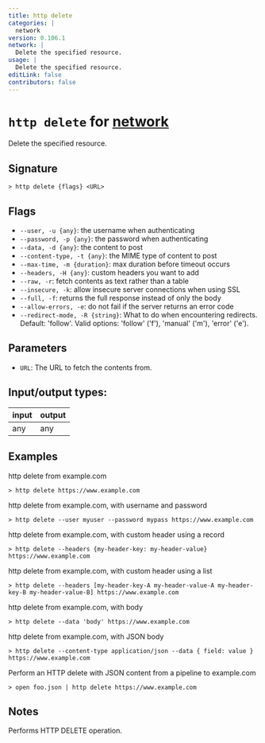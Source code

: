 ```yaml
---
title: http delete
categories: |
  network
version: 0.106.1
network: |
  Delete the specified resource.
usage: |
  Delete the specified resource.
editLink: false
contributors: false
---
```

<!-- This file is automatically generated. Please edit the command in https://github.com/nushell/nushell instead. -->

# `http delete` for [network](/commands/categories/network.md)

<div class='command-title'>Delete the specified resource.</div>

## Signature

```> http delete {flags} <URL>```

## Flags

 -  `--user, -u {any}`: the username when authenticating
 -  `--password, -p {any}`: the password when authenticating
 -  `--data, -d {any}`: the content to post
 -  `--content-type, -t {any}`: the MIME type of content to post
 -  `--max-time, -m {duration}`: max duration before timeout occurs
 -  `--headers, -H {any}`: custom headers you want to add
 -  `--raw, -r`: fetch contents as text rather than a table
 -  `--insecure, -k`: allow insecure server connections when using SSL
 -  `--full, -f`: returns the full response instead of only the body
 -  `--allow-errors, -e`: do not fail if the server returns an error code
 -  `--redirect-mode, -R {string}`: What to do when encountering redirects. Default: 'follow'. Valid options: 'follow' ('f'), 'manual' ('m'), 'error' ('e').

## Parameters

 -  `URL`: The URL to fetch the contents from.


## Input/output types:

| input | output |
| ----- | ------ |
| any   | any    |
## Examples

http delete from example.com
```nu
> http delete https://www.example.com

```

http delete from example.com, with username and password
```nu
> http delete --user myuser --password mypass https://www.example.com

```

http delete from example.com, with custom header using a record
```nu
> http delete --headers {my-header-key: my-header-value} https://www.example.com

```

http delete from example.com, with custom header using a list
```nu
> http delete --headers [my-header-key-A my-header-value-A my-header-key-B my-header-value-B] https://www.example.com

```

http delete from example.com, with body
```nu
> http delete --data 'body' https://www.example.com

```

http delete from example.com, with JSON body
```nu
> http delete --content-type application/json --data { field: value } https://www.example.com

```

Perform an HTTP delete with JSON content from a pipeline to example.com
```nu
> open foo.json | http delete https://www.example.com

```

## Notes
Performs HTTP DELETE operation.